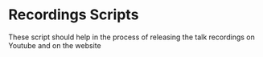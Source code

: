 # Recordings Scripts

These script should help in the process of releasing the talk recordings on Youtube and on the website